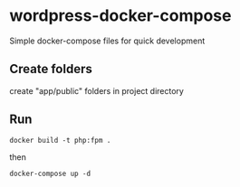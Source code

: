 # wordpress-docker-compose
 Simple docker-compose files for quick development

## Create folders

create "app/public" folders in project directory

## Run

    docker build -t php:fpm .

then

    docker-compose up -d
